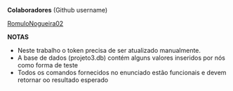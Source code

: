 **Colaboradores** (Github username)

<a href="https://github.com/RomuloNogueira02">RomuloNogueira02</a>

**NOTAS**

- Neste trabalho o token precisa de ser atualizado manualmente.
- A base de dados (projeto3.db) contém alguns valores inseridos por nós como forma de teste
- Todos os comandos fornecidos no enunciado estão funcionais e devem retornar oo resultado esperado
